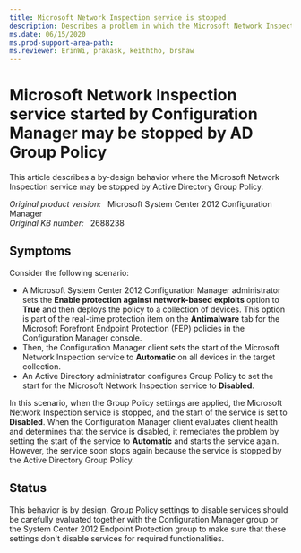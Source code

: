 ```yaml
---
title: Microsoft Network Inspection service is stopped
description: Describes a problem in which the Microsoft Network Inspection service may be stopped by Active Directory Group Policy.
ms.date: 06/15/2020
ms.prod-support-area-path:
ms.reviewer: ErinWi, prakask, keiththo, brshaw
---
```

# Microsoft Network Inspection service started by Configuration Manager may be stopped by AD Group Policy

This article describes a by-design behavior where the Microsoft Network Inspection service may be stopped by Active Directory Group Policy.

_Original product version:_ &nbsp; Microsoft System Center 2012 Configuration Manager  
_Original KB number:_ &nbsp; 2688238

## Symptoms

Consider the following scenario:

- A Microsoft System Center 2012 Configuration Manager administrator sets the **Enable protection against network-based exploits** option to **True** and then deploys the policy to a collection of devices. This option is part of the real-time protection item on the **Antimalware** tab for the Microsoft Forefront Endpoint Protection (FEP) policies in the Configuration Manager console.
- Then, the Configuration Manager client sets the start of the Microsoft Network Inspection service to **Automatic** on all devices in the target collection.
- An Active Directory administrator configures Group Policy to set the start for the Microsoft Network Inspection service to **Disabled**.

In this scenario, when the Group Policy settings are applied, the Microsoft Network Inspection service is stopped, and the start of the service is set to **Disabled**. When the Configuration Manager client evaluates client health and determines that the service is disabled, it remediates the problem by setting the start of the service to **Automatic** and starts the service again. However, the service soon stops again because the service is stopped by the Active Directory Group Policy.

## Status

This behavior is by design. Group Policy settings to disable services should be carefully evaluated together with the Configuration Manager group or the System Center 2012 Endpoint Protection group to make sure that these settings don't disable services for required functionalities.
